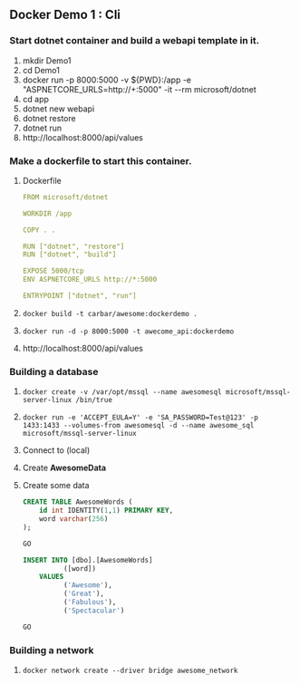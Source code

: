 ## Docker Demo 1 : Cli

### Start dotnet container and build a webapi template in it.
1. mkdir Demo1
1. cd Demo1
1. docker run -p 8000:5000 -v ${PWD}:/app -e "ASPNETCORE_URLS=http://+:5000" -it --rm microsoft/dotnet
1. cd app
1. dotnet new webapi
1. dotnet restore
1. dotnet run
1. http://localhost:8000/api/values

### Make a dockerfile to start this container.
1. Dockerfile

    ```yml
    FROM microsoft/dotnet

    WORKDIR /app

    COPY . .

    RUN ["dotnet", "restore"]
    RUN ["dotnet", "build"]

    EXPOSE 5000/tcp
    ENV ASPNETCORE_URLS http://*:5000

    ENTRYPOINT ["dotnet", "run"]
    ```

1. `docker build -t carbar/awesome:dockerdemo .`
1. `docker run -d -p 8000:5000 -t awecome_api:dockerdemo`
1. http://localhost:8000/api/values

### Building a database
1. `docker create -v /var/opt/mssql --name awesomesql microsoft/mssql-server-linux /bin/true`
1. `docker run -e 'ACCEPT_EULA=Y' -e 'SA_PASSWORD=Test@123' -p 1433:1433 --volumes-from awesomesql -d --name awesome_sql microsoft/mssql-server-linux`
1. Connect to (local)
1. Create **AwesomeData**
1. Create some data

    ```sql
    CREATE TABLE AwesomeWords (
        id int IDENTITY(1,1) PRIMARY KEY,
        word varchar(256)
    );

    GO

    INSERT INTO [dbo].[AwesomeWords]
              ([word])
        VALUES
              ('Awesome'),
              ('Great'),
              ('Fabulous'),
              ('Spectacular')

    GO
    ```

### Building a network
1. `docker network create --driver bridge awesome_network`
